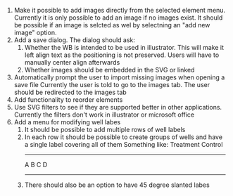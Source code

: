 1. Make it possible to add images directly from the selected element menu. Currently it is only possible to add an image if no images exist. It should be possible if an image is selcted as wel by selectning an "add new image" option.
2. Add a save dialog. The dialog should ask:
    1. Whether the WB is intended to be used in illustrator. This will make it left align text as the positioning is not preserved. Users will have to manually center align afterwards
    2. Whether images should be embedded in the SVG or linked
3. Automatically prompt the user to import missing images when opening a save file
   Currently the user is told to go to the images tab. The user should be redirected to the images tab
4. Add functionality to reorder elements
5. Use SVG filters to see if they are supported better in other applications. Currently the filters don't work in illustrator or microsoft office
6. Add a menu for modifying well labes
    1. It should be possible to add multiple rows of well labels
    2. In each row it should be possible to create groups of wells and have a single label covering all of them
       Something like:
       Treatment  Control
       --------- ---------
        A    B    C    D
       ---- ---- ---- ----
    3. There should also be an option to have 45 degree slanted labes